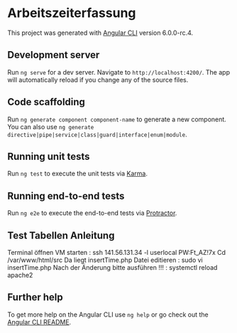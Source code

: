 # Arbeitszeiterfassung

This project was generated with [Angular CLI](https://github.com/angular/angular-cli) version 6.0.0-rc.4.

## Development server

Run `ng serve` for a dev server. Navigate to `http://localhost:4200/`. The app will automatically reload if you change any of the source files.

## Code scaffolding

Run `ng generate component component-name` to generate a new component. You can also use `ng generate directive|pipe|service|class|guard|interface|enum|module`.

## Running unit tests

Run `ng test` to execute the unit tests via [Karma](https://karma-runner.github.io).

## Running end-to-end tests

Run `ng e2e` to execute the end-to-end tests via [Protractor](http://www.protractortest.org/).

## Test Tabellen Anleitung 
Terminal öffnen
VM starten : 
ssh 141.56.131.34 -l userlocal
PW:Ft_AZ!7x
Cd /var/www/html/src
Da liegt insertTime.php
Datei editieren : 
sudo vi insertTime.php
Nach der Änderung bitte ausführen !!! :
systemctl reload apache2


## Further help

To get more help on the Angular CLI use `ng help` or go check out the [Angular CLI README](https://github.com/angular/angular-cli/blob/master/README.md).
